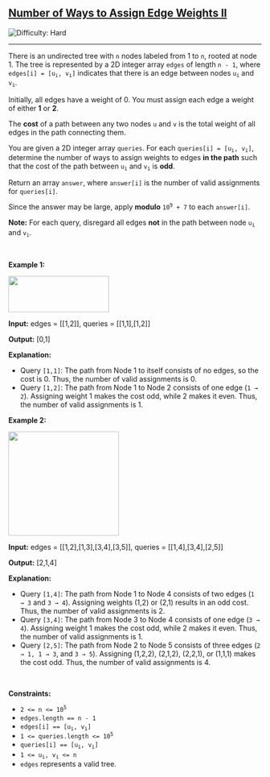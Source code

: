 <h2><a href="https://leetcode.com/problems/number-of-ways-to-assign-edge-weights-ii">Number of Ways to Assign Edge Weights II</a></h2> <img src='https://img.shields.io/badge/Difficulty-Hard-red' alt='Difficulty: Hard' /><hr><p>There is an undirected tree with <code>n</code> nodes labeled from 1 to <code>n</code>, rooted at node 1. The tree is represented by a 2D integer array <code>edges</code> of length <code>n - 1</code>, where <code>edges[i] = [u<sub>i</sub>, v<sub>i</sub>]</code> indicates that there is an edge between nodes <code>u<sub>i</sub></code> and <code>v<sub>i</sub></code>.</p>

<p>Initially, all edges have a weight of 0. You must assign each edge a weight of either <strong>1</strong> or <strong>2</strong>.</p>

<p>The <strong>cost</strong> of a path between any two nodes <code>u</code> and <code>v</code> is the total weight of all edges in the path connecting them.</p>

<p>You are given a 2D integer array <code>queries</code>. For each <code>queries[i] = [u<sub>i</sub>, v<sub>i</sub>]</code>, determine the number of ways to assign weights to edges <strong>in the path</strong> such that the cost of the path between <code>u<sub>i</sub></code> and <code>v<sub>i</sub></code> is <strong>odd</strong>.</p>

<p>Return an array <code>answer</code>, where <code>answer[i]</code> is the number of valid assignments for <code>queries[i]</code>.</p>

<p>Since the answer may be large, apply <strong>modulo</strong> <code>10<sup>9</sup> + 7</code> to each <code>answer[i]</code>.</p>

<p><strong>Note:</strong> For each query, disregard all edges <strong>not</strong> in the path between node <code>u<sub>i</sub></code> and <code>v<sub>i</sub></code>.</p>

<p>&nbsp;</p>
<p><strong class="example">Example 1:</strong></p>

<div class="example-block">
<p><img src="https://assets.leetcode.com/uploads/2025/03/23/screenshot-2025-03-24-at-060006.png" style="height: 72px; width: 200px;" /></p>

<p><strong>Input:</strong> <span class="example-io">edges = [[1,2]], queries = [[1,1],[1,2]]</span></p>

<p><strong>Output:</strong> <span class="example-io">[0,1]</span></p>

<p><strong>Explanation:</strong></p>

<ul>
	<li>Query <code>[1,1]</code>: The path from Node 1 to itself consists of no edges, so the cost is 0. Thus, the number of valid assignments is 0.</li>
	<li>Query <code>[1,2]</code>: The path from Node 1 to Node 2 consists of one edge (<code>1 &rarr; 2</code>). Assigning weight 1 makes the cost odd, while 2 makes it even. Thus, the number of valid assignments is 1.</li>
</ul>
</div>

<p><strong class="example">Example 2:</strong></p>

<p><img src="https://assets.leetcode.com/uploads/2025/03/23/screenshot-2025-03-24-at-055820.png" style="height: 207px; width: 220px;" /></p>

<div class="example-block">
<p><strong>Input:</strong> <span class="example-io">edges = [[1,2],[1,3],[3,4],[3,5]], queries = [[1,4],[3,4],[2,5]]</span></p>

<p><strong>Output:</strong> <span class="example-io">[2,1,4]</span></p>

<p><strong>Explanation:</strong></p>

<ul>
	<li>Query <code>[1,4]</code>: The path from Node 1 to Node 4 consists of two edges (<code>1 &rarr; 3</code> and <code>3 &rarr; 4</code>). Assigning weights (1,2) or (2,1) results in an odd cost. Thus, the number of valid assignments is 2.</li>
	<li>Query <code>[3,4]</code>: The path from Node 3 to Node 4 consists of one edge (<code>3 &rarr; 4</code>). Assigning weight 1 makes the cost odd, while 2 makes it even. Thus, the number of valid assignments is 1.</li>
	<li>Query <code>[2,5]</code>: The path from Node 2 to Node 5 consists of three edges (<code>2 &rarr; 1, 1 &rarr; 3</code>, and <code>3 &rarr; 5</code>). Assigning (1,2,2), (2,1,2), (2,2,1), or (1,1,1) makes the cost odd. Thus, the number of valid assignments is 4.</li>
</ul>
</div>

<p>&nbsp;</p>
<p><strong>Constraints:</strong></p>

<ul>
	<li><code>2 &lt;= n &lt;= 10<sup>5</sup></code></li>
	<li><code>edges.length == n - 1</code></li>
	<li><code>edges[i] == [u<sub>i</sub>, v<sub>i</sub>]</code></li>
	<li><code>1 &lt;= queries.length &lt;= 10<sup>5</sup></code></li>
	<li><code>queries[i] == [u<sub>i</sub>, v<sub>i</sub>]</code></li>
	<li><code>1 &lt;= u<sub>i</sub>, v<sub>i</sub> &lt;= n</code></li>
	<li><code>edges</code> represents a valid tree.</li>
</ul>
